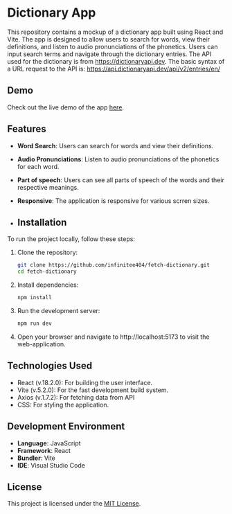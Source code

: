 # Dictionary App

This repository contains a mockup of a dictionary app built using React and Vite. The app is designed to allow users to search for words, view their definitions, and listen to audio pronunciations of the phonetics. Users can input search terms and navigate through the dictionary entries.
The API used for the dictionary is from https://dictionaryapi.dev. The basic syntax of a URL request to the API is: https://api.dictionaryapi.dev/api/v2/entries/en/<word>

## Demo

Check out the live demo of the app [here](#).

## Features

-   **Word Search**: Users can search for words and view their definitions.
-   **Audio Pronunciations**: Listen to audio pronunciations of the phonetics for each word.
-   **Part of speech**: Users can see all parts of speech of the words and their respective meanings.
-   **Responsive**: The application is responsive for various scrren sizes.

-   ## Installation

To run the project locally, follow these steps:

1. Clone the repository:

    ```bash
    git clone https://github.com/infinitee404/fetch-dictionary.git
    cd fetch-dictionary
    ```

2. Install dependencies:
    ```bash
    npm install
    ```
3. Run the development server:
    ```bash
    npm run dev
    ```
4. Open your browser and navigate to http://localhost:5173 to visit the web-application.

## Technologies Used

-   React (v.18.2.0): For building the user interface.
-   Vite (v.5.2.0): For the fast development build system.
-   Axios (v.1.7.2): For fetching data from API
-   CSS: For styling the application.

## Development Environment

-   **Language**: JavaScript
-   **Framework**: React
-   **Bundler**: Vite
-   **IDE**: Visual Studio Code

## License

This project is licensed under the [MIT License](https://rem.mit-license.org).
